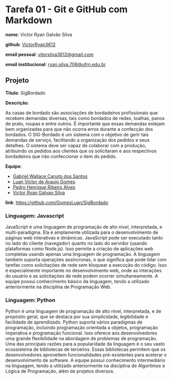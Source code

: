 # Tarefa 01 - Git e GitHub com Markdown

**nome**: Victor Ryan Galvão Silva

**github**: [VictorRyan3612](https://github.com/VictorRyan3612)

**email pessoal**: vitorsilva3612@gmail.com

**email institucional**: ryan.silva.706@ufrn.edu.br


## Projeto

**Titulo**: SigBordado

**Descrição**:

As casas de bordado são associações de bordadeiros profissionais que recebem demandas diversas, tais como bordados de redes, toalhas, panos de prato, roupas e entre outros. É importante que essas demandas estejam bem organizadas para que não ocorra erros durante a confecção dos bordados. O SIG-Bordado é um sistema com o objetivo de gerir tais demandas de serviço, facilitando a organização dos pedidos e seus detalhes. O sistema deve ser capaz de colaborar com a produção, atribuindo os pedidos aos clientes que os solicitaram e aos respectivos bordadeiros que irão confeccionar o item do pedido.


**Equipe**: 

- [Gabriel Wallace Canuto dos Santos](https://github.com/Japagabriel)
- [Luan Victor de Araujo Gomes](https://github.com/GomesLuan)
- [Pedro Henrique Ribeiro Alves](https://github.com/PHRAX8)
- [Victor Ryan Galvao Silva](https://github.com/VictorRyan3612)


**link**: https://github.com/GomesLuan/SigBordado


### Linguagem: Javascript
JavaScript é uma linguagem de programação de alto nível, interpretada, e multi-paradigma. Ela é amplamente utilizada para o desenvolvimento de páginas web interativas e dinâmicas. JavaScript pode ser executado tanto no lado do cliente (navegador) quanto no lado do servidor (usando plataformas como Node.js). Isso permite a criação de aplicações web completas usando apenas uma linguagem de programação. A linguagem também suporta operações assíncronas, o que significa que pode lidar com tarefas como solicitações de rede sem bloquear a execução do código. Isso é especialmente importante no desenvolvimento web, onde as interações do usuário e as solicitações de rede podem ocorrer simultaneamente. A equipe possui conhecimento básico da linguagem, tendo a utilizado anteriormente na disciplina de Programação Web.
### Linguagem: Python
Python é uma linguagem de programação de alto nível, interpretada, e de propósito geral, que se destaca por sua simplicidade, legibilidade e facilidade de aprendizado. Python suporta vários paradigmas de programação, incluindo programação orientada a objetos, programação imperativa e programação funcional. Isso oferece aos desenvolvedores uma grande flexibilidade na abordagem de problemas de programação. Uma das principais razões para a popularidade da linguagem é o seu vasto ecossistema de bibliotecas de terceiros. Essas bibliotecas permitem que os desenvolvedores aproveitem funcionalidades pré-existentes para acelerar o desenvolvimento de software. A equipe possui conhecimento intermediário na linguagem, tendo a utilizado anteriormente na disciplina de Algoritmos e Lógica de Programação, além de projetos diversos.

